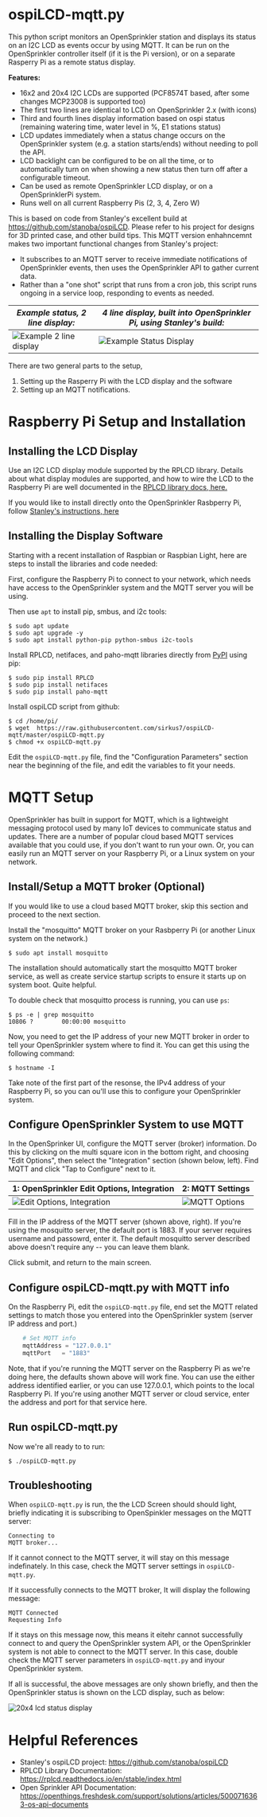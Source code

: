 # ospiLCD-mqtt.py

This python script monitors an OpenSprinkler station and displays its status on an I2C LCD as events occur by using MQTT. It can be run on the OpenSprinkler controller itself (if it is the Pi version), or on a separate Rasperry Pi as a remote status display.

**Features:**
* 16x2 and 20x4 I2C LCDs are supported (PCF8574T based, after some changes MCP23008 is supported too)
* The first two lines are identical to LCD on OpenSprinkler 2.x (with icons)
* Third and fourth lines display information based on ospi status (remaining watering time, water level in %, E1 stations status)
* LCD updates immediately when a status change occurs on the OpenSprinkler system (e.g. a station starts/ends) without needing to poll the API.
* LCD backlight can be configured to be on all the time, or to automatically turn on when showing a new status then turn off after a configurable timeout. 
* Can be used as remote OpenSprinkler LCD display, or on a OpenSprinklerPi system. 
* Runs well on all current Raspberry Pis (2, 3, 4, Zero W)

This is based on code from Stanley's excellent build at https://github.com/stanoba/ospiLCD. Please refer to his project for designs for 3D printed case, and other build tips. This MQTT version enhahncemnt makes two important functional changes from Stanley's project:
* It subscribes to an MQTT server to receive immediate notifications of OpenSprinkler events, then uses the OpenSprinkler API to gather current data.
* Rather than a "one shot" script that runs from a cron job, this script runs ongoing in a service loop, responding to events as needed. 

_Example status, 2 line display:_ | _4 line display, built into OpenSprinkler Pi, using Stanley's build:_
---------------------------------|---------------------------------------------
![Example 2 line display](img/ospilcd5sm.jpg) | ![Example Status Display](img/ospilcd9sm.jpg)

There are two general parts to the setup, 
1. Setting up the Rasperry Pi with the LCD display and the software
2. Setting up an MQTT notifications.

# Raspberry Pi Setup and Installation


## Installing the LCD Display
Use an I2C LCD display module supported by the RPLCD library. Details about what display modules are supported, and how to wire the LCD to the Raspberry Pi are well documented in the [RPLCD library docs, here.](https://rplcd.readthedocs.io/en/stable/getting_started.html) 

If you would like to install directly onto the OpenSprinkler Rasbperry Pi, follow [Stanley's instructions, here](https://github.com/stanoba/ospiLCD.)
 

## Installing the Display Software
Starting with a recent installation of Raspbian or Raspbian Light, here are steps to install the libraries and code needed:

First, configure the Raspberry Pi to connect to your network, which needs have access to the OpenSprinkler system and the MQTT server you will be using. 

 Then use `apt` to install pip, smbus, and i2c tools:

    $ sudo apt update
    $ sudo apt upgrade -y
    $ sudo apt install python-pip python-smbus i2c-tools

Install RPLCD, netifaces, and paho-mqtt libraries directly from [PyPI](https://pypi.python.org/pypi/RPLCD/) using pip:

    $ sudo pip install RPLCD
    $ sudo pip install netifaces
    $ sudo pip install paho-mqtt
  

Install ospiLCD script from github:

    $ cd /home/pi/
    $ wget  https://raw.githubusercontent.com/sirkus7/ospiLCD-mqtt/master/ospiLCD-mqtt.py
    $ chmod +x ospiLCD-mqtt.py
    
Edit the `ospiLCD-mqtt.py` file, find the "Configuration Parameters" section near the beginning of the file, and edit the variables to fit your needs. 

# MQTT Setup
OpenSprinkler has built in support for MQTT, which is a lightweight messaging protocol used by many IoT devices to communicate status and updates. There are a number of popular cloud based MQTT services available that you could use, if you don't want to run your own. Or, you can easily run an MQTT server on your Raspberry Pi, or a Linux system on your network. 

## Install/Setup a MQTT broker (Optional)
If you would like to use a cloud based MQTT broker, skip this section and proceed to the next section. 

Install the "mosquitto" MQTT broker on your Rasbperry Pi (or another Linux system on the network.)

    $ sudo apt install mosquitto

The installation should automatically start the mosquitto MQTT broker service, as well as create service startup scripts to ensure it starts up on system boot. Quite helpful.

To double check that mosquitto process is running, you can use `ps`:

    $ ps -e | grep mosquitto 
    10806 ?        00:00:00 mosquitto


Now, you need to get the IP address of your new MQTT broker in order to tell your OpenSprinkler system where to find it. You can get this using the following command:

    $ hostname -I

Take note of the first part of the resonse, the IPv4 address of your Raspberry Pi, so you can ou'll use this to configure your OpenSprinkler system.

## Configure OpenSprinkler System to use MQTT
In the OpenSprinker UI, configure the MQTT server (broker) information. Do this by clicking on the multi square icon in the bottom right, and choosing "Edit Options", then select the "Integration" section (shown below, left). Find MQTT and click "Tap to Configure" next to it. 


1: OpenSprinkler Edit Options, Integration | 2: MQTT Settings
----------------------------------------|---------------
![Edit Options, Integration](img/OS-EditOptions.png) | ![MQTT Options](img/OS-MQTT_settings.png)

Fill in the IP address of the MQTT server (shown above, right). If you're using the mosquitto server, the default port is 1883. If your server requires username and passowrd, enter it. The default mosquitto server described above doesn't require any -- you can leave them blank.

Click submit, and return to the main screen. 

## Configure ospiLCD-mqtt.py with MQTT info
On the Raspberry Pi, edit the `ospiLCD-mqtt.py` file, end set the MQTT related settings to match those you entered into the OpenSprinkler system (server IP address and port.)
```python
    # Set MQTT info
    mqttAddress = "127.0.0.1"
    mqttPort   = "1883"
```
Note, that if you're running the MQTT server on the Raspberry Pi as we're doing here, the defaults shown above will work fine. You can use the either address identified earlier, or you can use 127.0.0.1, which points to the local Raspberry Pi. If you're using another MQTT server or cloud service, enter the address and port for that service here. 

## Run ospiLCD-mqtt.py
Now we're all ready to to run:

    $ ./ospiLCD-mqtt.py

## Troubleshooting
When `ospiLCD-mqtt.py` is run, the the LCD Screen should should light, briefly indicating it is subscribing to OpenSpinkler messages on the MQTT server:

    Connecting to
    MQTT broker...

If it cannot connect to the MQTT server, it will stay on this message indefinately. In this case, check the MQTT server settings in `ospiLCD-mqtt.py`.

If it successfully connects to the MQTT broker, It will display the following message:

    MQTT Connected
    Requesting Info

If it stays on this message now, this means it eitehr cannot successfully connect to and query the OpenSprinkler system API, or the OpenSprinkler system is not able to connect to the MQTT server. In this case, double check the MQTT server parameters in `ospiLCD-mqtt.py` and inyour OpenSprinkler system. 

If all is successful, the above messages are only shown briefly, and then the OpenSprinkler status is shown on the LCD display, such as below: 

![20x4 lcd status display](img/ospilcd5sm.jpg)



# Helpful References
* Stanley's ospiLCD project: https://github.com/stanoba/ospiLCD
* RPLCD Library Documentation: https://rplcd.readthedocs.io/en/stable/index.html
* Open Sprinkler API Documentation: https://openthings.freshdesk.com/support/solutions/articles/5000716363-os-api-documents
 